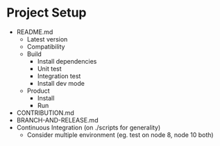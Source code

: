 # Project Setup

- README.md
  - Latest version
  - Compatibility
  - Build
    - Install dependencies
    - Unit test
    - Integration test
    - Install dev mode
  - Product
    - Install
    - Run
- CONTRIBUTION.md
- BRANCH-AND-RELEASE.md
- Continuous Integration (on ./scripts for generality)
  - Consider multiple environment (eg. test on node 8, node 10 both)

